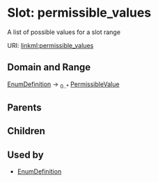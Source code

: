 
# Slot: permissible_values


A list of possible values for a slot range

URI: [linkml:permissible_values](https://w3id.org/linkml/permissible_values)


## Domain and Range

[EnumDefinition](EnumDefinition.md) &#8594;  <sub>0..\*</sub> [PermissibleValue](PermissibleValue.md)

## Parents


## Children


## Used by

 * [EnumDefinition](EnumDefinition.md)
